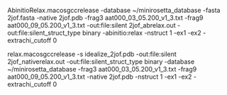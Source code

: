 AbinitioRelax.macosgccrelease -database ~/minirosetta_database  -fasta 2jof.fasta -native 2jof.pdb -frag3  aat000_03_05.200_v1_3.txt  -frag9 aat000_09_05.200_v1_3.txt -out:file:silent 2jof_abrelax.out -out:file:silent_struct_type binary -abinitio:relax -nstruct 1 -ex1 -ex2 -extrachi_cutoff 0

relax.macosgccrelease -s idealize_2jof.pdb -out:file:silent 2jof_nativerelax.out -out:file:silent_struct_type binary -database ~/minirosetta_database  -frag3  aat000_03_05.200_v1_3.txt  -frag9 aat000_09_05.200_v1_3.txt -native 2jof.pdb -nstruct 1  -ex1 -ex2 -extrachi_cutoff 0


